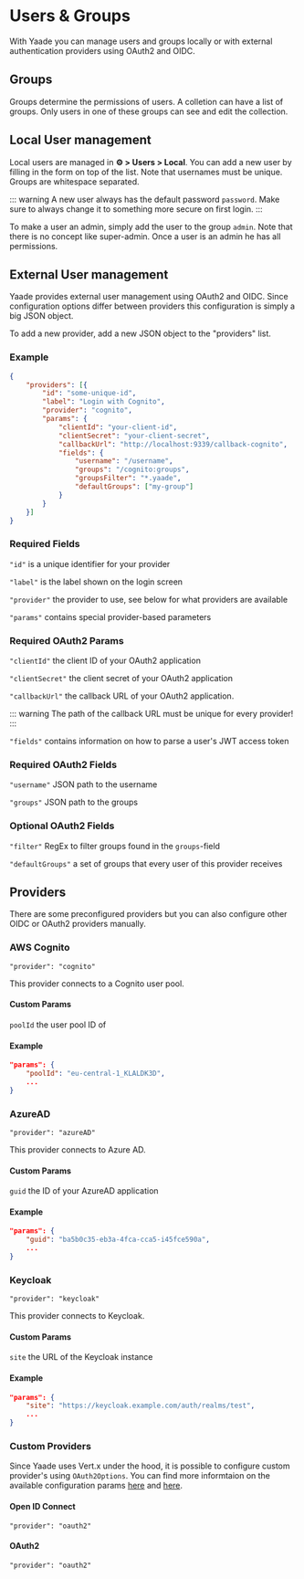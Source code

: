 # Users & Groups

With Yaade you can manage users and groups locally or with external authentication providers using OAuth2 and OIDC.

## Groups

Groups determine the permissions of users. A colletion can have a list of groups. Only users in one of these groups can see and edit the collection.

## Local User management

Local users are managed in **⚙️ > Users > Local**. You can add a new user by filling in the form on top of the list. Note that usernames must be unique. Groups are whitespace separated.

::: warning
A new user always has the default password `password`. Make sure to always change it to something more secure on first login.
:::

To make a user an admin, simply add the user to the group `admin`. Note that there is no concept like super-admin. Once a user is an admin he has all permissions.

## External User management

Yaade provides external user management using OAuth2 and OIDC. Since configuration options differ between providers this configuration is simply a big JSON object.

To add a new provider, add a new JSON object to the "providers" list.


### Example 

```json
{
    "providers": [{
        "id": "some-unique-id",
        "label": "Login with Cognito",
        "provider": "cognito",
        "params": {
            "clientId": "your-client-id",
            "clientSecret": "your-client-secret",
            "callbackUrl": "http://localhost:9339/callback-cognito",
            "fields": {
                "username": "/username",
                "groups": "/cognito:groups",
                "groupsFilter": "*.yaade",
                "defaultGroups": ["my-group"]
            }
        }
    }]
}
```

### Required Fields

`"id"` is a unique identifier for your provider

`"label"` is the label shown on the login screen

`"provider"` the provider to use, see below for what providers are available

`"params"` contains special provider-based parameters

### Required OAuth2 Params

`"clientId"` the client ID of your OAuth2 application

`"clientSecret"` the client secret of your OAuth2 application

`"callbackUrl"` the callback URL of your OAuth2 application.

::: warning
The path of the callback URL must be unique for every provider!
:::

`"fields"` contains information on how to parse a user's JWT access token

### Required OAuth2 Fields

`"username"` JSON path to the username

`"groups"` JSON path to the groups

### Optional OAuth2 Fields

`"filter"` RegEx to filter groups found in the `groups`-field

`"defaultGroups"` a set of groups that every user of this provider receives

## Providers

There are some preconfigured providers but you can also configure other OIDC or OAuth2 providers manually.

### AWS Cognito

`"provider": "cognito"`

This provider connects to a Cognito user pool.

#### Custom Params

`poolId` the user pool ID of

#### Example

```json
"params": {
    "poolId": "eu-central-1_KLALDK3D",
    ...
}
```

### AzureAD

`"provider": "azureAD"`

This provider connects to Azure AD.

#### Custom Params

`guid` the ID of your AzureAD application

#### Example

```json
"params": {
    "guid": "ba5b0c35-eb3a-4fca-cca5-i45fce590a",
    ...
}
```

### Keycloak

`"provider": "keycloak"`

This provider connects to Keycloak.

#### Custom Params

`site` the URL of the Keycloak instance

#### Example

```json
"params": {
    "site": "https://keycloak.example.com/auth/realms/test",
    ...
}
```

### Custom Providers

Since Yaade uses Vert.x under the hood, it is possible to configure custom provider's using `OAuth2Options`. You can find more informtaion on the available configuration params [here](https://vertx.io/docs/vertx-auth-oauth2/java/) and [here](https://vertx.io/docs/apidocs/io/vertx/ext/auth/oauth2/OAuth2Options.html).

#### Open ID Connect

`"provider": "oauth2"`

#### OAuth2

`"provider": "oauth2"`
